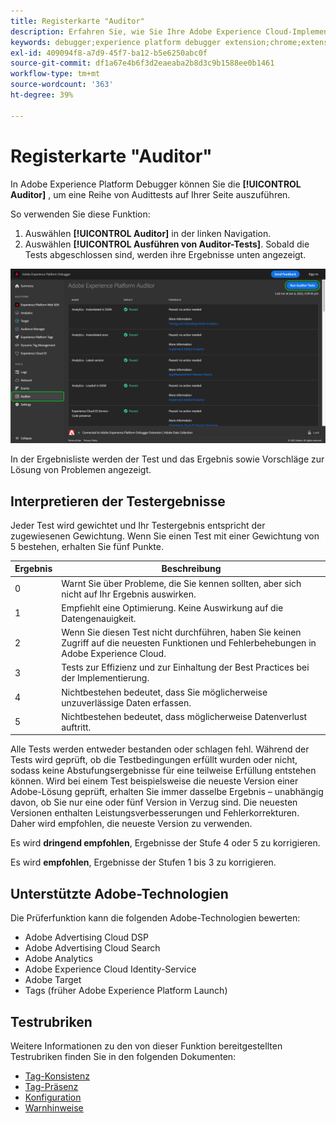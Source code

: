 ```yaml
---
title: Registerkarte "Auditor"
description: Erfahren Sie, wie Sie Ihre Adobe Experience Cloud-Implementierungen mit der Registerkarte "Auditor"in Adobe Experience Platform Debugger testen können.
keywords: debugger;experience platform debugger extension;chrome;extension;auditor;dtm;target
exl-id: 409094f8-a7d9-45f7-ba12-b5e6250abc0f
source-git-commit: df1a67e4b6f3d2eaeaba2b8d3c9b1588ee0b1461
workflow-type: tm+mt
source-wordcount: '363'
ht-degree: 39%

---
```


# Registerkarte &quot;Auditor&quot;

In Adobe Experience Platform Debugger können Sie die **[!UICONTROL Auditor]** , um eine Reihe von Audittests auf Ihrer Seite auszuführen.

So verwenden Sie diese Funktion:

1. Auswählen **[!UICONTROL Auditor]** in der linken Navigation.
1. Auswählen **[!UICONTROL Ausführen von Auditor-Tests]**. Sobald die Tests abgeschlossen sind, werden ihre Ergebnisse unten angezeigt.

![Screenshot der Testergebnisse auf der Registerkarte &quot;Auditor&quot;](../images/auditor-results.png)

In der Ergebnisliste werden der Test und das Ergebnis sowie Vorschläge zur Lösung von Problemen angezeigt.

## Interpretieren der Testergebnisse

Jeder Test wird gewichtet und Ihr Testergebnis entspricht der zugewiesenen Gewichtung. Wenn Sie einen Test mit einer Gewichtung von 5 bestehen, erhalten Sie fünf Punkte.

| Ergebnis | Beschreibung |
| --- | --- |
| 0 | Warnt Sie über Probleme, die Sie kennen sollten, aber sich nicht auf Ihr Ergebnis auswirken. |
| 1 | Empfiehlt eine Optimierung. Keine Auswirkung auf die Datengenauigkeit. |
| 2 | Wenn Sie diesen Test nicht durchführen, haben Sie keinen Zugriff auf die neuesten Funktionen und Fehlerbehebungen in Adobe Experience Cloud. |
| 3 | Tests zur Effizienz und zur Einhaltung der Best Practices bei der Implementierung. |
| 4 | Nichtbestehen bedeutet, dass Sie möglicherweise unzuverlässige Daten erfassen. |
| 5 | Nichtbestehen bedeutet, dass möglicherweise Datenverlust auftritt. |

Alle Tests werden entweder bestanden oder schlagen fehl. Während der Tests wird geprüft, ob die Testbedingungen erfüllt wurden oder nicht, sodass keine Abstufungsergebnisse für eine teilweise Erfüllung entstehen können. Wird bei einem Test beispielsweise die neueste Version einer Adobe-Lösung geprüft, erhalten Sie immer dasselbe Ergebnis – unabhängig davon, ob Sie nur eine oder fünf Version in Verzug sind. Die neuesten Versionen enthalten Leistungsverbesserungen und Fehlerkorrekturen. Daher wird empfohlen, die neueste Version zu verwenden.

Es wird **dringend empfohlen**, Ergebnisse der Stufe 4 oder 5 zu korrigieren.

Es wird **empfohlen**, Ergebnisse der Stufen 1 bis 3 zu korrigieren.

## Unterstützte Adobe-Technologien

Die Prüferfunktion kann die folgenden Adobe-Technologien bewerten:

* Adobe Advertising Cloud DSP
* Adobe Advertising Cloud Search
* Adobe Analytics
* Adobe Experience Cloud Identity-Service
* Adobe Target
* Tags (früher Adobe Experience Platform Launch)

## Testrubriken

Weitere Informationen zu den von dieser Funktion bereitgestellten Testrubriken finden Sie in den folgenden Dokumenten:

* [Tag-Konsistenz](./tag-consistency.md)
* [Tag-Präsenz](./tag-presence.md)
* [Konfiguration](./configuration.md)
* [Warnhinweise](./alerts.md)
